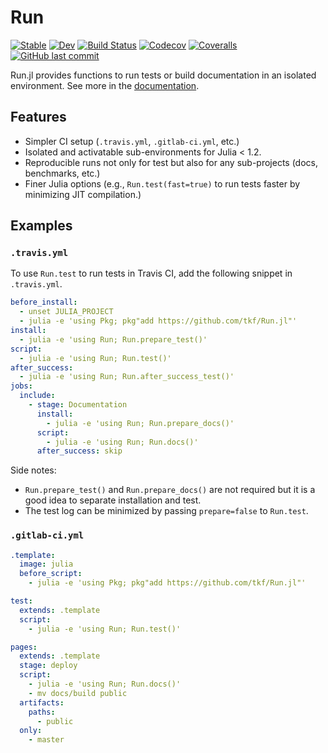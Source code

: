# Run

[![Stable](https://img.shields.io/badge/docs-stable-blue.svg)](https://tkf.github.io/Run.jl/stable)
[![Dev](https://img.shields.io/badge/docs-dev-blue.svg)](https://tkf.github.io/Run.jl/dev)
[![Build Status](https://travis-ci.com/tkf/Run.jl.svg?branch=master)](https://travis-ci.com/tkf/Run.jl)
[![Codecov](https://codecov.io/gh/tkf/Run.jl/branch/master/graph/badge.svg)](https://codecov.io/gh/tkf/Run.jl)
[![Coveralls](https://coveralls.io/repos/github/tkf/Run.jl/badge.svg?branch=master)](https://coveralls.io/github/tkf/Run.jl?branch=master)
[![GitHub last commit](https://img.shields.io/github/last-commit/tkf/Run.jl.svg?style=social&logo=github)](https://github.com/tkf/Run.jl)

Run.jl provides functions to run tests or build documentation in an
isolated environment.  See more in the
[documentation](https://tkf.github.io/Run.jl/dev).

## Features

* Simpler CI setup (`.travis.yml`, `.gitlab-ci.yml`, etc.)
* Isolated and activatable sub-environments for Julia < 1.2.
* Reproducible runs not only for test but also for any sub-projects
  (docs, benchmarks, etc.)
* Finer Julia options (e.g., `Run.test(fast=true)` to run tests faster
  by minimizing JIT compilation.)

## Examples

### `.travis.yml`

To use `Run.test` to run tests in Travis CI, add the following snippet
in `.travis.yml`.

```yaml
before_install:
  - unset JULIA_PROJECT
  - julia -e 'using Pkg; pkg"add https://github.com/tkf/Run.jl"'
install:
  - julia -e 'using Run; Run.prepare_test()'
script:
  - julia -e 'using Run; Run.test()'
after_success:
  - julia -e 'using Run; Run.after_success_test()'
jobs:
  include:
    - stage: Documentation
      install:
        - julia -e 'using Run; Run.prepare_docs()'
      script:
        - julia -e 'using Run; Run.docs()'
      after_success: skip
```

Side notes:

* `Run.prepare_test()` and `Run.prepare_docs()` are not required but
  it is a good idea to separate installation and test.
* The test log can be minimized by passing `prepare=false` to `Run.test`.

### `.gitlab-ci.yml`

```yaml
.template:
  image: julia
  before_script:
    - julia -e 'using Pkg; pkg"add https://github.com/tkf/Run.jl"'

test:
  extends: .template
  script:
    - julia -e 'using Run; Run.test()'

pages:
  extends: .template
  stage: deploy
  script:
    - julia -e 'using Run; Run.docs()'
    - mv docs/build public
  artifacts:
    paths:
      - public
  only:
    - master
```
